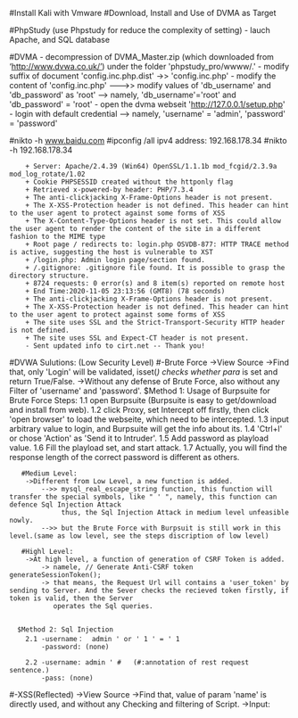 #Install Kali with Vmware
#Download, Install and Use of DVMA as Target
  
  #PhpStudy
    (use Phpstudy for reduce the complexity of setting)
    - lauch Apache, and SQL database
    
  #DVMA
    - decompression of DVMA_Master.zip (which downloaded from ‘http://www.dvwa.co.uk/’) under the folder 'phpstudy_pro/wwww/.'
    - modify suffix of document 'config.inc.php.dist' ->> 'config.inc.php'
    - modify the content of 'config.inc.php' --->>  modify values of 'db_username' and 'db_password' as 'root'
          --> namely, 'db_username'='root' and  'db_password' = 'root'
    - open the dvma webseit 'http://127.0.0.1/setup.php'
    - login with default credential
          --> namely, 'username' = 'admin', 'password' = 'password'
    
    
  #nikto -h www.baidu.com
  #ipconfig /all ipv4 address: 192.168.178.34
  #nikto -h 192.168.178.34
  
        + Server: Apache/2.4.39 (Win64) OpenSSL/1.1.1b mod_fcgid/2.3.9a mod_log_rotate/1.02
        + Cookie PHPSESSID created without the httponly flag
        + Retrieved x-powered-by header: PHP/7.3.4
        + The anti-clickjacking X-Frame-Options header is not present.
        + The X-XSS-Protection header is not defined. This header can hint to the user agent to protect against some forms of XSS
        + The X-Content-Type-Options header is not set. This could allow the user agent to render the content of the site in a different fashion to the MIME type
        + Root page / redirects to: login.php OSVDB-877: HTTP TRACE method is active, suggesting the host is vulnerable to XST
        + /login.php: Admin login page/section found.
        + /.gitignore: .gitignore file found. It is possible to grasp the directory structure.
        + 8724 requests: 0 error(s) and 8 item(s) reported on remote host
        + End Time:2020-11-05 23:13:56 (GMT8) (78 seconds)
        + The anti-clickjacking X-Frame-Options header is not present.
        + The X-XSS-Protection header is not defined. This header can hint to the user agent to protect against some forms of XSS
        + The site uses SSL and the Strict-Transport-Security HTTP header is not defined.
        + The site uses SSL and Expect-CT header is not present.
        - Sent updated info to cirt.net -- Thank you!


#DVWA Sulutions: (Low Security Level)
  #-Brute Force 
    ->View Source
    ->Find that, only 'Login' will be validated, isset(*) checks whether para* is set and return True/False.
    ->Without any defense of Brute Force, also without any Filter of 'username' and 'password'.
      $Method 1: Usage of Burpsuite for Brute Force 
        Steps:
            1.1 open Burpsuite (Burpsuite is easy to get/download and install from web).
            1.2 click Proxy, set Intercept off firstly, then click 'open browser' to load the webseite, which need to be intercepted.
            1.3 input arbitrary value to login, and Burpsuite will get the info about its.
            1.4 'Ctrl+l' or chose 'Action' as 'Send it to Intruder'.
            1.5 Add password as playload value.
            1.6 Fill the playload set, and start attack.
            1.7 Actually, you will find the response length of the correct password is different as others.
            
       #Medium Level:
        ->Different from Low Level, a new function is added.
            -->> mysql_real_escape_string function, this function will transfer the special symbols, like " ' ", namely, this function can defence Sql Injection Attack
                 thus, the Sql Injection Attack in medium level unfeasible nowly.
            -->> but the Brute Force with Burpsuit is still work in this level.(same as low level, see the steps discription of low level)
            
       #Highl Level:
        ->At high level, a function of generation of CSRF Token is added. 
            -> namele, // Generate Anti-CSRF token  generateSessionToken();
            -> that means, the Request Url will contains a 'user_token' by sending to Server. And the Sever checks the recieved token firstly, if token is valid, then the Server
               operates the Sql queries.
               
      
      $Method 2: Sql Injection
        2.1 -username：  admin ' or ' 1 ' = ' 1
            -password: (none)
            
        2.2 -username: admin ' #   (#:annotation of rest request sentence.)
            -pass: (none)
           
        
        
    
  #-XSS(Reflected)
      ->View Source
      ->Find that, value of param 'name' is directly used, and without any Checking and filtering of Script.
      ->Input: <script>alert('hello world')</script>
